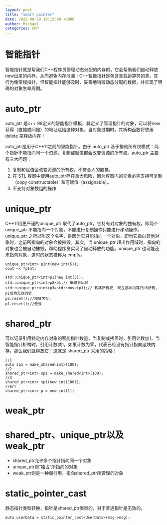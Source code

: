 ```yaml
---
layout: post
title: "smart pointer"
date: 2022-08-29 10:12:00 +0800
author: Michael
categories: CPP
---
```


# 智能指针
智能指针就是帮我们C++程序员管理动态分配的内存的，它会帮助我们自动释放new出来的内存，从而避免内存泄漏！C++智能指针是包含重载运算符的类，其行为像常规指针，但智能指针能够及时、妥善地销毁动态分配的数据，并实现了明确的对象生命周期。

# auto_ptr
auto_ptr 是c++ 98定义的智能指针模板，其定义了管理指针的对象，可以将new 获得（直接或间接）的地址赋给这种对象。当对象过期时，其析构函数将使用delete 来释放内存！

auto_ptr是用于C++11之前的智能指针。由于 auto_ptr 基于排他所有权模式：两个指针不能指向同一个资源，复制或赋值都会改变资源的所有权。auto_ptr 主要有三大问题：

1. 复制和赋值会改变资源的所有权，不符合人的直觉。
1. 在 STL 容器中使用auto_ptr存在重大风险，因为容器内的元素必需支持可复制（copy constructable）和可赋值（assignable）。
1. 不支持对象数组的操作

# unique_ptr 
C++11用更严谨的unique_ptr 取代了auto_ptr。它持有对对象的独有权，即两个 unique_ptr 不能指向一个对象，不能进行复制操作只能进行移动操作。unique_ptr 之所以叫这个名字，是因为它只能指向一个对象，即当它指向其他对象时，之前所指向的对象会被摧毁。其次，当 unique_ptr 超出作用域时，指向的对象也会被自动摧毁，帮助程序员实现了自动释放的功能。unique_ptr 也可能还未指向对象，这时的状态被称为 empty。

    unique_ptr<int> pInt(new int(5));
    cout << *pInt;

    std::unique_ptr<int>p1(new int(5));
    std::unique_ptr<int>p2=p1;// 编译会出错
    std::unique_ptr<int>p3=std::move(p1);// 转移所有权, 现在那块内存归p3所有, p1成为无效的针.
    p3.reset();//释放内存.
    p1.reset();//无效

# shared_ptr
可以记录引用特定内存对象的智能指针数量，当复制或拷贝时，引用计数加1，当智能指针析构时，引用计数减1，如果计数为零，代表已经没有指针指向这块内存，那么我们就释放它！这就是 shared_ptr 采用的策略！

    //1
    auto sp1 = make_shared<int>(100);
    //2
    shared_ptr<int> sp1 = make_shared<int>(100);
    //3
    shared_ptr<int> sp1(new int(100));
    //err
    shared_ptr<int> p = new int(1);

# weak_ptr

# shared_ptr、unique_ptr以及weak_ptr
- shared_ptr允许多个指针指向同一个对象 
- unique_ptr则“独占”所指向的对象
- weak_ptr则是一种弱引用，指向shared_ptr所管理的对象

# static_pointer_cast
静态指针类型转换，指针是shared_ptr类型的，对于普通指针是无效的。

    auto userData = static_pointer_cast<UserData>(msg->msg);